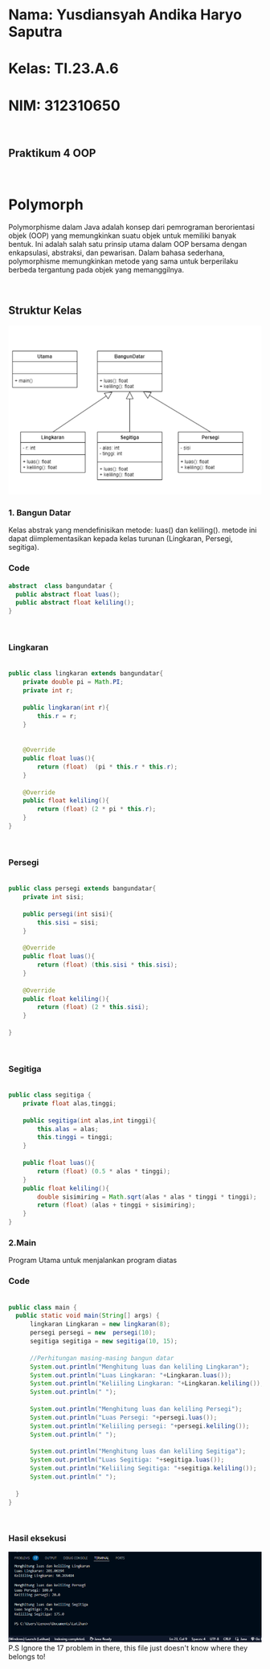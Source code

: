 # Nama:  Yusdiansyah Andika Haryo Saputra
# Kelas: TI.23.A.6
# NIM:   312310650
&nbsp;

## Praktikum 4 OOP
&nbsp;

# Polymorph
Polymorphisme dalam Java adalah konsep dari pemrograman berorientasi objek (OOP) yang memungkinkan suatu objek untuk memiliki banyak bentuk. Ini adalah salah satu prinsip utama dalam OOP bersama dengan enkapsulasi, abstraksi, dan pewarisan. Dalam bahasa sederhana, polymorphisme memungkinkan metode yang sama untuk berperilaku berbeda tergantung pada objek yang memanggilnya.

&nbsp;

## Struktur Kelas
![Alt Text](execution/StrukturBidang.png)
### 1. Bangun Datar
  Kelas abstrak yang mendefinisikan metode: luas() dan keliling().
  metode ini dapat diimplementasikan kepada kelas turunan (Lingkaran, Persegi, segitiga).

  ### Code 
  ```java
abstract  class bangundatar {
    public abstract float luas();
    public abstract float keliling();
}
```
&nbsp;

### Lingkaran
```java

public class lingkaran extends bangundatar{
    private double pi = Math.PI;
    private int r;

    public lingkaran(int r){
        this.r = r;
    }


    @Override
    public float luas(){
        return (float)  (pi * this.r * this.r);
    }

    @Override
    public float keliling(){
        return (float) (2 * pi * this.r);
    }
}
```
&nbsp;

### Persegi
```java

public class persegi extends bangundatar{
    private int sisi;

    public persegi(int sisi){
        this.sisi = sisi;
    }

    @Override
    public float luas(){
        return (float) (this.sisi * this.sisi);
    }

    @Override
    public float keliling(){
        return (float) (2 * this.sisi);
    }
    
}
```
&nbsp;

### Segitiga
```java

public class segitiga {
    private float alas,tinggi;

    public segitiga(int alas,int tinggi){
        this.alas = alas;
        this.tinggi = tinggi;
    }

    public float luas(){
        return (float) (0.5 * alas * tinggi);
    }
    public float keliling(){
        double sisimiring = Math.sqrt(alas * alas * tinggi * tinggi);
        return (float) (alas + tinggi + sisimiring);
    }
}
```

### 2.Main
  Program Utama untuk menjalankan program diatas

  ### Code
  ```java

public class main {
    public static void main(String[] args) {
        lingkaran Lingkaran = new lingkaran(8);
        persegi persegi = new  persegi(10);
        segitiga segitiga = new segitiga(10, 15);

        //Perhitungan masing-masing bangun datar
        System.out.println("Menghitung luas dan keliling Lingkaran");
        System.out.println("Luas Lingkaran: "+Lingkaran.luas());
        System.out.println("Keliiling Lingkaran: "+Lingkaran.keliling());
        System.out.println(" ");

        System.out.println("Menghitung luas dan keliling Persegi");
        System.out.println("Luas Persegi: "+persegi.luas());
        System.out.println("Keliiling persegi: "+persegi.keliling());
        System.out.println(" ");

        System.out.println("Menghitung luas dan keliling Segitiga");
        System.out.println("Luas Segitiga: "+segitiga.luas());
        System.out.println("Keliiling Segitiga: "+segitiga.keliling());
        System.out.println(" ");

    }
}
```
&nbsp;

### Hasil eksekusi


![Alt Text](execution/Screenshot(263).png)
P.S Ignore the 17 problem in there, this file just doesn't know where they belongs to! 
